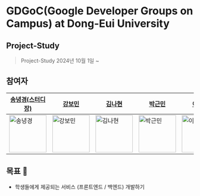 # GDGoC(Google Developer Groups on Campus) at Dong-Eui University

## Project-Study

> Project-Study
> 2024년 10월 1일 ~

## 참여자

| [송녕경(스터디장)](https://github.com/nyeonggyeong)                                                      | [강보민](https://github.com/borbbo)                                                                      | [김나현](https://github.com/Comets-nana)                                                                 | [박근민](https://github.com/surrin1008)                                                                 | [이지원](https://github.com/leejyohan)                                                                  | [임승진](https://github.com/SeungJin051)                                                                |
| -------------------------------------------------------------------------------------------------------- | -------------------------------------------------------------------------------------------------------- | -------------------------------------------------------------------------------------------------------- | ------------------------------------------------------------------------------------------------------- | ------------------------------------------------------------------------------------------------------- | ------------------------------------------------------------------------------------------------------- |
| <img src="https://avatars.githubusercontent.com/u/146078760?v=4" alt="송녕경" width="100" height="100"/> | <img src="https://avatars.githubusercontent.com/u/146055377?v=4" alt="강보민" width="100" height="100"/> | <img src="https://avatars.githubusercontent.com/u/133929111?v=4" alt="김나현" width="100" height="100"/> | <img src="https://avatars.githubusercontent.com/u/84020847?v=4" alt="박근민" width="100" height="100"/> | <img src="https://avatars.githubusercontent.com/u/86225337?v=4" alt="이지원" width="100" height="100"/> | <img src="https://avatars.githubusercontent.com/u/83889135?v=4" alt="임승진" width="100" height="100"/> |

## 목표 🏁

- 학생들에게 제공되는 서비스 (프론트엔드 / 백엔드) 개발하기

